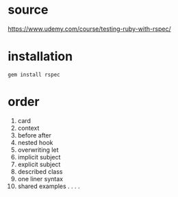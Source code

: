 # source
https://www.udemy.com/course/testing-ruby-with-rspec/
# installation
`gem install rspec`

# order
1. card
2. context
3. before after
4. nested hook
5. overwriting let
6. implicit subject
7. explicit subject
8. described class
9. one liner syntax
10. shared examples
.
.
.
.